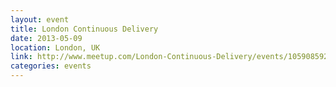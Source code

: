 ```yaml
---
layout: event
title: London Continuous Delivery
date: 2013-05-09
location: London, UK
link: http://www.meetup.com/London-Continuous-Delivery/events/105908592/
categories: events
---
```

